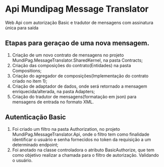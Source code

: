 # Api Mundipag Message Translator
Web Api com autorização Basic e tradutor de mensagens com assinatura única para saída

## Etapas para geraçao de uma nova mensagem.
1.	Criação de um novo contrato de mensagens no projeto MundiPag.MessageTranslator.SharedKernel, na pasta Contracts;
2.	Criação das composições do contrato(Entidades) na pasta Compositions;
3.	Criação do agregador de composições(Implementação do contrato criado no item 1);
4.	Criação de adaptador de dados, onde será retornado a mensagem enriquecida/alterada, na pasta Adapters;
5.	Criação do tradutor de mensagens(formatação em json) para mensagens de entrada no formato XML.

## Autenticação Basic
1. Foi criado um filtro na pasta Authorization, no projeto MundiPag.MessageTranslator.Api, onde o filtro tem como finalidade identificar o usuário e senha fornecidos no token da requisição a um determinado endpoint;
2. Foi anotado na classe controladora o atributo BasicAuthorize, que tem como objetivo realizar a chamada para o filtro de autorização.
Validando o usuário.
